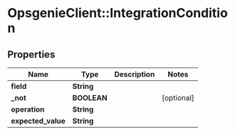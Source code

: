 # OpsgenieClient::IntegrationCondition

## Properties
Name | Type | Description | Notes
------------ | ------------- | ------------- | -------------
**field** | **String** |  | 
**_not** | **BOOLEAN** |  | [optional] 
**operation** | **String** |  | 
**expected_value** | **String** |  | 


